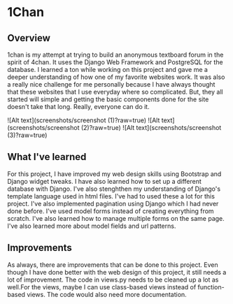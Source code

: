 # 1Chan

## Overview
1chan is my attempt at trying to build an anonymous textboard forum in the spirit of 4chan. It uses the Django Web Framework and PostgreSQL for the database. I learned a ton while working on this project and gave me a deeper understanding of how one of my favorite websites work. It was also a really nice challenge for me personally because I have always thought that these websites that I use everyday where so complicated. But, they all started will simple and getting the basic components done for the site doesn't take that long. Really, everyone can do it.

![Alt text](screenshots/screenshot (1)?raw=true)
![Alt text](screenshots/screenshot (2)?raw=true)
![Alt text](screenshots/screenshot (3)?raw=true)

## What I've learned
For this project, I have improved my web design skills using Bootstrap and Django widget tweaks. I have also learned how to set up a different database with Django. I've also stenghthen my understanding of Django's template language used in html files. I've had to used these a lot for this project. I've also implemented pagination using Django which I had never done before. I've used model forms instead of creating everything from scratch. I've also learned how to manage multiple forms on the same page. I've also learned more about model fields and url patterns.

## Improvements
As always, there are improvements that can be done to this project. Even though I have done better with the web design of this project, it still needs a lot of improvement. The code in views.py needs to be cleaned up a lot as well.For the views, maybe I can use class-based views instead of function-based views. The code would also need more documentation.
